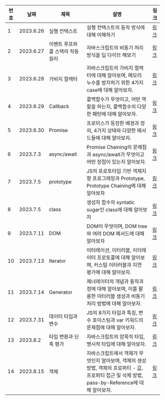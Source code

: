 | 번호 | 날짜      | 제목                              | 설명                                                                                                                                              | 링크                                                                                                                                      |
| ---- | --------- | --------------------------------- | ------------------------------------------------------------------------------------------------------------------------------------------------- | ----------------------------------------------------------------------------------------------------------------------------------------- |
| 1    | 2023.6.26 | 실행 컨텍스트                     | 실행 컨텍스트의 동작 방식에 대해 이해하기                                                                                                         | [링크](https://www.notion.so/3a5f9761819e4e27b57a4a5a7f719040)                                                                            |
| 2    | 2023.6.27 | 이벤트 루프와 콜 스택의 작동 원리 | 자바스크립트의 비동기 처리 방식을 딥 다이브 해보기                                                                                                | [링크](https://www.notion.so/26de8f3da3634b54bd0da84a7291be37)                                                                            |
| 3    | 2023.6.28 | 가비지 컬렉터                     | 자바스크립트의 가비지 컬렉터에 대해 알아보며, 메모리 누수를 방지하기 위한 4가지 case에 대해 알아보자.                                             | [링크](https://www.notion.so/f8a0e9d3844e446ebbe3e4e934fbbfd2)                                                                            |
| 4    | 2023.6.29 | Callback                          | 콜백함수가 무엇이고, 어떤 역할을 하는지, 콜백함수의 다양한 패턴에 대해 알아보자.                                                                  | [링크](https://www.notion.so/JavaScript-b92a5bd919a34383b956621ae56ca946?p=77c4cd2c2058460aa3132d1de33ddae1&pm=s)                         |
| 5    | 2023.6.30 | Promise                           | 프로미스가 등장한 배경과 정의, 4가지 상태와 다양한 메서드들에 대해 알아보자.                                                                      | [링크](https://www.notion.so/JavaScript-b92a5bd919a34383b956621ae56ca946?p=a4c91f188fad45a4b21abbecd4b4f1e5&pm=s)                         |
| 6    | 2023.7.3  | async/await                       | Promise Chaining의 문제점과 async/await가 무엇이고 어떤 장점이 있는지 알아보자.                                                                   | [링크](https://www.notion.so/async-await-9f118b21c86c4422aba3c7bde78c7c37)                                                                |
| 7    | 2023.7.5  | prototype                         | JS의 프로토타입 기반 객체지향 프로그래밍과 Prototype, Prototype Chaining에 대해 알아보자                                                          | [링크](https://www.notion.so/dae85b4b17c8468baadf0fee0c070e48?v=4ef4e04e9a3e46399ed899bb6c61f575&p=e4dfa4a8f97c4c57869d8f019c294920&pm=s) |
| 8    | 2023.7.5  | class                             | 생성자 함수의 syntatic sugar인 class에 대해 알아보자                                                                                              | [링크](https://www.notion.so/dae85b4b17c8468baadf0fee0c070e48?v=4ef4e04e9a3e46399ed899bb6c61f575&p=f30f8142cbf442cdbdfa7b3a2925ebaf&pm=s) |
| 9    | 2023.7.11 | DOM                               | DOM이 무엇이며, DOM tree와 여러 DOM 메서드에 대해 알아보자                                                                                        | [링크](https://www.notion.so/dae85b4b17c8468baadf0fee0c070e48?v=4ef4e04e9a3e46399ed899bb6c61f575&p=e8fc5007e2da4edeae18c6548a2d9c98&pm=s) |
| 10   | 2023.7.13 | Iterator                          | 이터레이션, 이터러블, 이터레이터 프로토콜에 대해 알아보며, 커스텀 이터러블과 지연 평가에 대해 알아보자.                                           | [링크](https://www.notion.so/dae85b4b17c8468baadf0fee0c070e48?v=4ef4e04e9a3e46399ed899bb6c61f575&p=8d41a05df0284a94995bc2fda8896418&pm=s) |
| 11   | 2023.7.14 | Generator                         | 제너레이터의 개념과 동작과정에 대해 알아보며, 이를 활용한 이터러블 생성과 비동기 처리 방법에 대해 알아보자.                                       | [링크](https://www.notion.so/Generator-de33581e644441b9b02d279a9b20891c)                                                                  |
| 12   | 2023.7.31 | 데이터 타입과 변수                | JS의 8가지 타입과 특징, 변수 호이스팅과 var 키워드의 문제점에 대해 알아보자.                                                                      | [링크](https://www.notion.so/dae85b4b17c8468baadf0fee0c070e48?v=4ef4e04e9a3e46399ed899bb6c61f575&p=89d05cc3d5bc4a24b0a92305436e1367&pm=s) |
| 13   | 2023.8.2  | 타입 변환과 단축 평가             | 자바스크립트의 암묵적 타입, 명시적 타입에 대해 알아보자.                                                                                          | [링크](https://www.notion.so/dae85b4b17c8468baadf0fee0c070e48?v=4ef4e04e9a3e46399ed899bb6c61f575&p=d109a61fdc19430e84f96c1972311388&pm=s) |
| 14   | 2023.8.15 | 객체                              | 자바스크립트에서 객체가 무엇인지 알아보며, 객체의 생성 방법, 객체의 프로퍼티 - 값, 프로퍼티 접근 및 삭제 방법, pass-by-Reference에 대해 알아보자. | [링크](https://www.notion.so/dae85b4b17c8468baadf0fee0c070e48?v=4ef4e04e9a3e46399ed899bb6c61f575&p=854aaf6e75a044c988527a3061f6d790&pm=s) |

